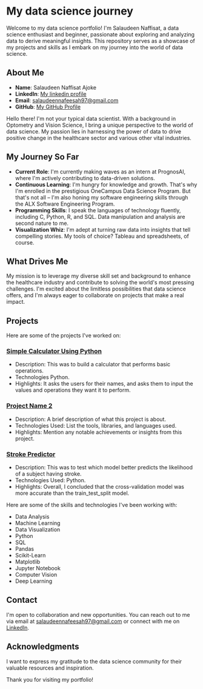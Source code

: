# My data science journey

Welcome to my data science portfolio! I'm Salaudeen Naffisat, a data science enthusiast and beginner, passionate about exploring and analyzing data to derive meaningful insights. This repository serves as a showcase of my projects and skills as I embark on my journey into the world of data science.

## About Me

- **Name**: Salaudeen Naffisat Ajoke
- **LinkedIn**: [My linkedin profile](https://www.linkedin.com/in/naffisat-salaudeen-74ba60240/)
- **Email**: salaudeennafeesah97@gmail.com
- **GitHub**: [My GitHub Profile](https://github.com/Nafeesah97)

Hello there! I'm not your typical data scientist. With a background in Optometry and Vision Science, I bring a unique perspective to the world of data science. My passion lies in harnessing the power of data to drive positive change in the healthcare sector and various other vital industries.

## My Journey So Far
- **Current Role**: I'm currently making waves as an intern at PrognosAI, where I'm actively contributing to data-driven solutions.
- **Continuous Learning**: I'm hungry for knowledge and growth. That's why I'm enrolled in the prestigious OneCampus Data Science Program. But that's not all – I'm also honing my software engineering skills through the ALX Software Engineering Program.
- **Programming Skills**: I speak the languages of technology fluently, including C, Python, R, and SQL. Data manipulation and analysis are second nature to me.
- **Visualization Whiz**: I'm adept at turning raw data into insights that tell compelling stories. My tools of choice? Tableau and spreadsheets, of course.
## What Drives Me
My mission is to leverage my diverse skill set and background to enhance the healthcare industry and contribute to solving the world's most pressing challenges. I'm excited about the limitless possibilities that data science offers, and I'm always eager to collaborate on projects that make a real impact.

## Projects

Here are some of the projects I've worked on:

### [Simple Calculator Using Python](https://github.com/Nafeesah97/My_Data_Science_Journey/tree/main/Calculator_project)

- Description: This was to build a calculator that performs basic operations.
- Technologies Python.
- Highlights: It asks the users for their names, and asks them to input the values and operations they want it to perform.

### [Project Name 2](link-to-project-2)

- Description: A brief description of what this project is about.
- Technologies Used: List the tools, libraries, and languages used.
- Highlights: Mention any notable achievements or insights from this project.

### [Stroke Predictor](stroke_prediction_project/stroke_prediction.ipynb)
- Description: This was to test which model better predicts the likelihood of a subject having stroke.
- Technologies Used: Python.
- Highlights: Overall, I concluded that the cross-validation model was more accurate than the train_test_split model.

Here are some of the skills and technologies I've been working with:

- Data Analysis
- Machine Learning
- Data Visualization
- Python
- SQL
- Pandas
- Scikit-Learn
- Matplotlib
- Jupyter Notebook
- Computer Vision
- Deep Learning

## Contact

I'm open to collaboration and new opportunities. You can reach out to me via email at salaudeennafeesah97@gmail.com or connect with me on [LinkedIn](https://www.linkedin.com/in/naffisat-salaudeen-74ba60240/).

## Acknowledgments

I want to express my gratitude to the data science community for their valuable resources and inspiration.

Thank you for visiting my portfolio!

